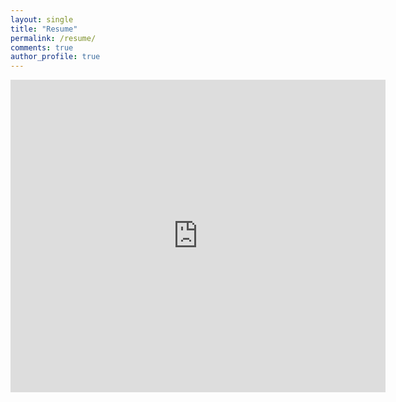 ```yaml
---
layout: single
title: "Resume"
permalink: /resume/
comments: true
author_profile: true
---
```




<iframe src="https://docs.google.com/document/d/1-nxBMcHa48DUrHyviab7iD-6zqGCoVxDLWhtjeMIrbo/&embedded=true" style="width:600px; height:500px;" frameborder="0"></iframe>